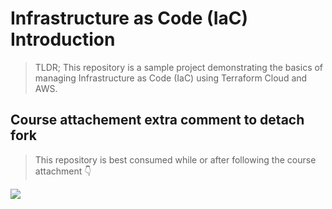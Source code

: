 # Infrastructure as Code (IaC) Introduction

> TLDR; This repository is a sample project demonstrating the basics of managing Infrastructure as Code (IaC) using Terraform Cloud and AWS.

## Course attachement extra comment to detach fork

> This repository is best consumed while or after following the course attachment 👇

<a href="https://www.youtube.com/playlist?list=PLArH6NjfKsUhvGHrpag7SuPumMzQRhUKY" target="_blank"><img src="./images/course_banner.png" /></a>
